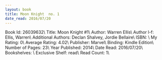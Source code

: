 ```yaml
---
layout: book
title: Moon Knight  no. 1
date_read: 2016/07/20
---
```


Book Id: 26039632\ 
Title: Moon Knight #1\ 
Author: Warren Ellis\ 
Author l-f: Ellis, Warren\ 
Additional Authors: Declan Shalvey, Jordie Bellaire\ 
ISBN: \ 
My Rating: 0\ 
Average Rating: 4.02\ 
Publisher: Marvel\ 
Binding: Kindle Edition\ 
Number of Pages: 23\ 
Year Published: 2014\ 
Date Read: 2016/07/20\ 
Bookshelves: \ 
Exclusive Shelf: read\ 
Read Count: 1\ 

